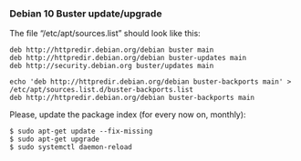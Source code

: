 ### Debian 10 Buster update/upgrade

The file “/etc/apt/sources.list” should look like this:

	deb http://httpredir.debian.org/debian buster main
	deb http://httpredir.debian.org/debian buster-updates main
	deb http://security.debian.org buster/updates main

	echo 'deb http://httpredir.debian.org/debian buster-backports main' > /etc/apt/sources.list.d/buster-backports.list
	deb http://httpredir.debian.org/debian buster-backports main

Please, update the package index (for every now on, monthly):

	$ sudo apt-get update --fix-missing
	$ sudo apt-get upgrade
	$ sudo systemctl daemon-reload
